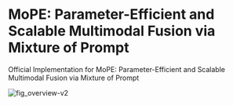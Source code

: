 # MoPE: Parameter-Efficient and Scalable Multimodal Fusion via Mixture of Prompt
Official Implementation for MoPE: Parameter-Efficient and Scalable Multimodal Fusion via Mixture of Prompt

![fig_overview-v2](https://github.com/songrise/MoPE/assets/54588043/b72975d6-a0eb-407a-bca9-d09887652a79)
